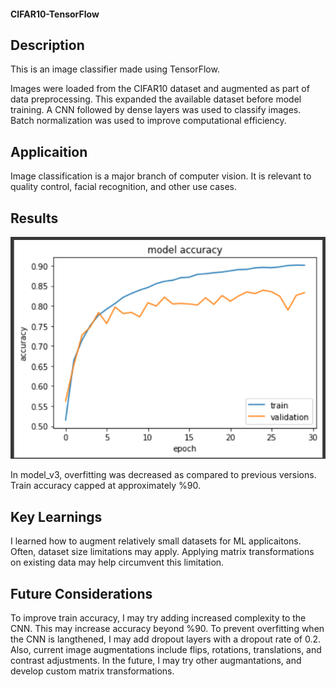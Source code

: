 #### CIFAR10-TensorFlow

## Description

This is an image classifier made using TensorFlow.

Images were loaded from the CIFAR10 dataset and augmented as part of data preprocessing. This expanded the available dataset before model training. A CNN followed by dense layers was used to classify images. Batch normalization was used to improve computational efficiency.

## Applicaition

Image classification is a major branch of computer vision. It is relevant to quality control, facial recognition, and other use cases.

## Results

![Alt text](saved_models/model_v3/stats/plot.png)

In model_v3, overfitting was decreased as compared to previous versions. Train accuracy capped at approximately %90.

## Key Learnings

I learned how to augment relatively small datasets for ML applicaitons. Often, dataset size limitations may apply. Applying matrix transformations on existing data may help circumvent this limitation.

## Future Considerations

To improve train accuracy, I may try adding increased complexity to the CNN. This may increase accuracy beyond %90. To prevent overfitting when the CNN is langthened, I may add dropout layers with a dropout rate of 0.2. Also, current image augmentations include flips, rotations, translations, and contrast adjustments. In the future, I may try other augmantations, and develop custom matrix transformations.